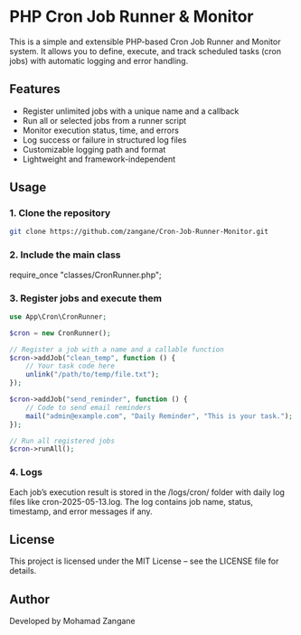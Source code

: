 # PHP Cron Job Runner & Monitor

This is a simple and extensible PHP-based Cron Job Runner and Monitor system. It allows you to define, execute, and track scheduled tasks (cron jobs) with automatic logging and error handling.

## Features

- Register unlimited jobs with a unique name and a callback
- Run all or selected jobs from a runner script
- Monitor execution status, time, and errors
- Log success or failure in structured log files
- Customizable logging path and format
- Lightweight and framework-independent

## Usage

### 1. Clone the repository

```bash
git clone https://github.com/zangane/Cron-Job-Runner-Monitor.git
```

### 2. Include the main class

require_once "classes/CronRunner.php";

### 3. Register jobs and execute them

```php
use App\Cron\CronRunner;

$cron = new CronRunner();

// Register a job with a name and a callable function
$cron->addJob("clean_temp", function () {
    // Your task code here
    unlink("/path/to/temp/file.txt");
});

$cron->addJob("send_reminder", function () {
    // Code to send email reminders
    mail("admin@example.com", "Daily Reminder", "This is your task.");
});

// Run all registered jobs
$cron->runAll();

```

### 4. Logs

Each job’s execution result is stored in the /logs/cron/ folder with daily log files like cron-2025-05-13.log. The log contains job name, status, timestamp, and error messages if any.

## License

This project is licensed under the MIT License – see the LICENSE file for details.

## Author

Developed by Mohamad Zangane
